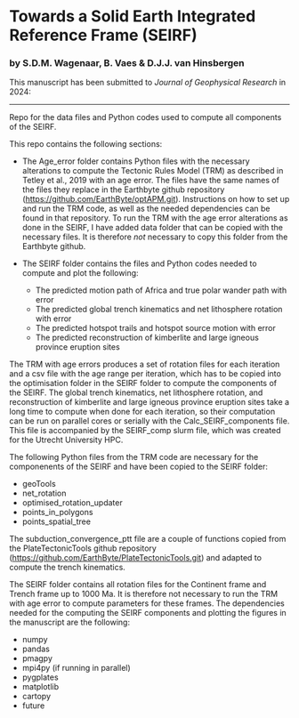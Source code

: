 # **Towards a Solid Earth Integrated Reference Frame (SEIRF)**

### **by S.D.M. Wagenaar, B. Vaes & D.J.J. van Hinsbergen**

This manuscript has been submitted to *Journal of Geophysical Research* in 2024:

-------
Repo for the data files and Python codes used to compute all components of the SEIRF. 

This repo contains the following sections:
- The Age_error folder contains Python files with the necessary alterations to compute the Tectonic Rules Model (TRM) as described in Tetley et al., 2019 with an age error. The files have the same names of the files they replace in the Earthbyte github repository (https://github.com/EarthByte/optAPM.git). Instructions on how to set up and run the TRM code, as well as the needed dependencies can be found in that repository. To run the TRM with the age error alterations as done in the SEIRF, I have added data folder that can be copied with the necessary files. It is therefore *not* necessary to copy this folder from the Earthbyte github.

- The SEIRF folder contains the files and Python codes needed to compute and plot the following:
    * The predicted motion path of Africa and true polar wander path with error
    * The predicted global trench kinematics and net lithosphere rotation with error
    * The predicted hotspot trails and hotspot source motion with error
    * The predicted reconstruction of kimberlite and large igneous province eruption sites

 The TRM with age errors produces a set of rotation files for each iteration and a csv file with the age range per iteration, which has to be copied into the optimisation folder in the SEIRF folder to compute the components of the SEIRF. The global trench kinematics, net lithosphere rotation, and reconstruction of kimberlite and large igneous province eruption sites take a long time to compute when done for each iteration, so their computation can be run on parallel cores or serially with the Calc_SEIRF_components file. This file is accompanied by the SEIRF_comp slurm file, which was created for the Utrecht University HPC. 

 The following Python files from the TRM code are necessary for the componenents of the SEIRF and have been copied to the SEIRF folder:
 - geoTools
 - net_rotation
 - optimised_rotation_updater
 - points_in_polygons
 - points_spatial_tree

The subduction_convergence_ptt file are a couple of functions copied from the PlateTectonicTools github repository (https://github.com/EarthByte/PlateTectonicTools.git) and adapted to compute the trench kinematics.

The SEIRF folder contains all rotation files for the Continent frame and Trench frame up to 1000 Ma. It is therefore not necessary to run the TRM with age error to compute parameters for these frames. The dependencies needed for the computing the SEIRF components and plotting the figures in the manuscript are the following:
- numpy
- pandas
- pmagpy
- mpi4py (if running in parallel)
- pygplates
- matplotlib
- cartopy
- future
